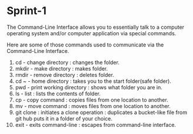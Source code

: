 # Sprint-1
The Command-Line Interface allows you to essentially talk to a computer
operating system and/or computer application via special commands.

Here are some of those commands used to communicate via the Command-Line
Interface.

1. cd - change directory : changes the folder.
2. mkdir - make directory : makes folder.
3. rmdir - remove directory : deletes folder.
4. cd ~ - home directory : takes you to the start folder(safe folder).
5. pwd - print working directory : shows what folder you are in.
6. ls - list : lists the contents of folder.
7. cp - copy command : copies files from one location to another.
8. mv - move command : moves files from one location to another.
9. git clone : initiates a clone operation : duplicates a bucket-like file from
   git hub puts it in a folder of your choice.
10. exit - exits command-line : escapes from command-line interface.
